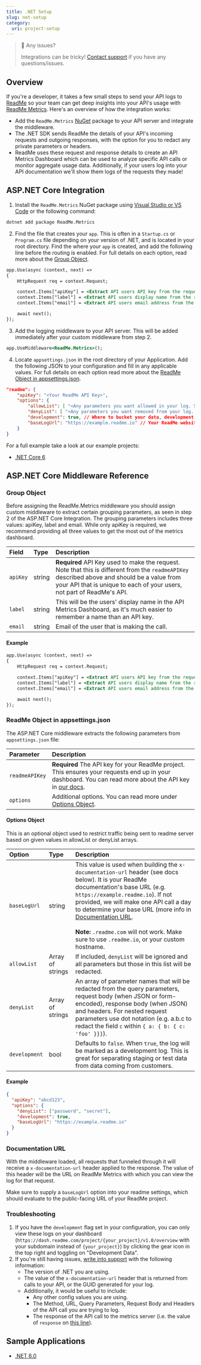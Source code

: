 ```yaml
---
title: .NET Setup
slug: net-setup
category:
  uri: project-setup
---
```


> 🚧 Any issues?
>
> Integrations can be tricky! [Contact support](https://docs.readme.com/guides/docs/contact-support) if you have any questions/issues.

## Overview

If you're a developer, it takes a few small steps to send your API logs to [ReadMe](http://readme.com/) so your team can get deep insights into your API's usage with [ReadMe Metrics](https://readme.com/metrics). Here's an overview of how the integration works:

- Add the `ReadMe.Metrics` [NuGet](https://www.nuget.org/) package to your API server and integrate the middleware.
- The .NET SDK sends ReadMe the details of your API's incoming requests and outgoing responses, with the option for you to redact any private parameters or headers.
- ReadMe uses these request and response details to create an API Metrics Dashboard which can be used to analyze specific API calls or monitor aggregate usage data. Additionally, if your users log into your API documentation we'll show them logs of the requests they made!

## ASP.NET Core Integration

1. Install the `ReadMe.Metrics` NuGet package using [Visual Studio or VS Code](https://docs.microsoft.com/en-us/nuget/install-nuget-client-tools) or the following command:

```bash
dotnet add package ReadMe.Metrics
```

2. Find the file that creates your `app`. This is often in a `Startup.cs` or `Program.cs` file depending on your version of .NET, and is located in your root directory. Find the where your `app` is created, and add the following line before the routing is enabled. For full details on each option, read more about the [Group Object](#group-object).

```asp
app.Use(async (context, next) =>
{
    HttpRequest req = context.Request;

    context.Items["apiKey"] = <Extract API users API key from the request>
    context.Items["label"] = <Extract API users display name from the request>
    context.Items["email"] = <Extract API users email address from the request>

    await next();
});
```

3. Add the logging middleware to your API server. This will be added immediately after your custom middleware from step 2.

```asp
app.UseMiddleware<ReadMe.Metrics>();
```

4. Locate `appsettings.json` in the root directory of your Application. Add the following JSON to your configuration and fill in any applicable values. For full details on each option read more about the [ReadMe Object in appsettings.json](https://docs.readme.com/docs/readme-object-in-appsettingsjson).

```json
"readme": {
    "apiKey": "<Your ReadMe API Key>",
    "options": {
        "allowList": [ "<Any parameters you want allowed in your log. See docs>" ],
        "denyList": [ "<Any parameters you want removed from your log. See docs>"],
        "development": true, // Where to bucket your data, development or production
        "baseLogUrl": "https://example.readme.io" // Your ReadMe website's base url. For now, make sure to use the readme.io domain or your custom subdomain.
    }
}
```

For a full example take a look at our example projects:

- [.NET Core 6](https://github.com/readmeio/metrics-sdks/tree/main/packages/dotnet/examples/net6.0)

## ASP.NET Core Middleware Reference

### Group Object

Before assigning the ReadMe.Metrics middleware you should assign custom middleware to extract certain grouping parameters, as seen in step 2 of the ASP.NET Core Integration. The grouping parameters includes three values: apiKey, label and email. While only apiKey is required, we recommend providing all three values to get the most out of the metrics dashboard.

<!-- prettier-ignore-start -->
| Field | Type | Description |
| :--- | :--- | :--- |
| `apiKey` | string | **Required** API Key used to make the request. Note that this is different from the `readmeAPIKey` described above and should be a value from your API that is unique to each of your users, not part of ReadMe's API. |
| `label` | string | This will be the users' display name in the API Metrics Dashboard, as it's much easier to remember a name than an API key. |
| `email` | string | Email of the user that is making the call. |
<!-- prettier-ignore-end -->

#### Example

```asp
app.Use(async (context, next) =>
{
    HttpRequest req = context.Request;

    context.Items["apiKey"] = <Extract API users API key from the request>
    context.Items["label"] = <Extract API users display name from the request>
    context.Items["email"] = <Extract API users email address from the request>

    await next();
});
```

### ReadMe Object in appsettings.json

The ASP.NET Core middleware extracts the following parameters from `appsettings.json` file:

<!-- prettier-ignore-start -->
| Parameter | Description |
| :--- | :--- |
| `readmeAPIKey` | **Required** The API key for your ReadMe project. This ensures your requests end up in your dashboard. You can read more about the API key in [our docs](https://docs.readme.com/reference/authentication). |
| `options` | Additional options. You can read more under [Options Object](#options-object). |
<!-- prettier-ignore-end -->

#### Options Object

This is an optional object used to restrict traffic being sent to readme server based on given values in allowList or denyList arrays.

<!-- prettier-ignore-start -->
| Option | Type | Description |
| :--- | :--- | :--- |
| `baseLogUrl` | string | This value is used when building the `x-documentation-url` header (see docs below). It is your ReadMe documentation's base URL (e.g. `https://example.readme.io`). If not provided, we will make one API call a day to determine your base URL (more info in [Documentation URL](https://docs.readme.com/docs/net-setup#documentation-url).<br /><br />**Note:** `.readme.com` will not work. Make sure to use `.readme.io`, or your custom hostname. |
| `allowList` | Array of strings | If included, `denyList` will be ignored and all parameters but those in this list will be redacted.
| `denyList` | Array of strings | An array of parameter names that will be redacted from the query parameters, request body (when JSON or form-encoded), response body (when JSON) and headers. For nested request parameters use dot notation (e.g. a.b.c to redact the field `c` within `{ a: { b: { c: 'foo' }}}`). |
| `development` | bool | Defaults to `false`. When `true`, the log will be marked as a development log. This is great for separating staging or test data from data coming from customers. |
<!-- prettier-ignore-end -->

#### Example

```json
{
  "apiKey": "abcd123",
  "options": {
    "denyList": ["password", "secret"],
    "development": true,
    "baseLogUrl": "https://example.readme.io"
  }
}
```

### Documentation URL

With the middleware loaded, all requests that funneled through it will receive a `x-documentation-url` header applied to the response. The value of this header will be the URL on ReadMe Metrics with which you can view the log for that request.

Make sure to supply a `baseLogUrl` option into your readme settings, which should evaluate to the public-facing URL of your ReadMe project.

### Troubleshooting

1. If you have the `development` flag set in your configuration, you can only view these logs on your dashboard (`https://dash.readme.com/project/{your_project}/v1.0/overview` with your subdomain instead of `{your_project}`) by clicking the gear icon in the top right and toggling on "Development Data".
2. If you're still having issues, [write into support](https://docs.readme.com/guides/docs/contact-support) with the following information:
   - The version of .NET you are using.
   - The value of the `x-documentation-url` header that is returned from calls to your API, or the GUID generated for your log.
   - Additionally, it would be useful to include:
     - Any other config values you are using.
     - The Method, URL, Query Parameters, Request Body and Headers of the API call you are trying to log.
     - The response of the API call to the metrics server (i.e. the value of `response` on [this line](https://github.com/readmeio/metrics-sdks/blob/99dc92e891bde0167b59f8c224c7201fe4035d60/packages/dotnet/Readme/HarJsonTranslationLogics/ReadmeApiCaller.cs#L30)).

## Sample Applications

- [.NET 6.0](https://github.com/readmeio/metrics-sdks/tree/main/packages/dotnet/examples/net6.0)
